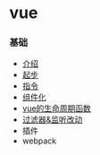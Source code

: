 # vue

### 基础

- [介绍](介绍.md)
- [起步](起步.md)
- [指令](指令.md)
- [组件化](组件化.md)
- [vue的生命周期函数](vue的生命周期函数.md)
- [过滤器&监听改动](过滤器&监听改动.md)
- 插件
- webpack
